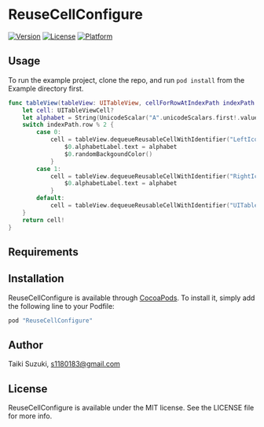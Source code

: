 # ReuseCellConfigure

[![Version](https://img.shields.io/cocoapods/v/ReuseCellConfigure.svg?style=flat)](http://cocoapods.org/pods/ReuseCellConfigure)
[![License](https://img.shields.io/cocoapods/l/ReuseCellConfigure.svg?style=flat)](http://cocoapods.org/pods/ReuseCellConfigure)
[![Platform](https://img.shields.io/cocoapods/p/ReuseCellConfigure.svg?style=flat)](http://cocoapods.org/pods/ReuseCellConfigure)

## Usage

To run the example project, clone the repo, and run `pod install` from the Example directory first.

```swift
func tableView(tableView: UITableView, cellForRowAtIndexPath indexPath: NSIndexPath) -> UITableViewCell {
    let cell: UITableViewCell?
    let alphabet = String(UnicodeScalar("A".unicodeScalars.first!.value + UInt32(indexPath.row)))
    switch indexPath.row % 2 {
        case 0:
            cell = tableView.dequeueReusableCellWithIdentifier("LeftIconTableViewCell", classForCell: LeftIconTableViewCell.self) {
                $0.alphabetLabel.text = alphabet
                $0.randomBackgoundColor()
            }
        case 1:
            cell = tableView.dequeueReusableCellWithIdentifier("RightIconTableViewCell", classForCell: RightIconTableViewCell.self) {
                $0.alphabetLabel.text = alphabet
            }
        default:
            cell = tableView.dequeueReusableCellWithIdentifier("UITableViewCell")
    }
    return cell!
}
```

## Requirements

## Installation

ReuseCellConfigure is available through [CocoaPods](http://cocoapods.org). To install
it, simply add the following line to your Podfile:

```ruby
pod "ReuseCellConfigure"
```

## Author

Taiki Suzuki, s1180183@gmail.com

## License

ReuseCellConfigure is available under the MIT license. See the LICENSE file for more info.
